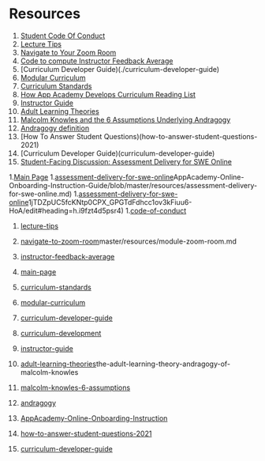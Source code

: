 # Resources

1. [Student Code Of Conduct](./code-of-conduct.md)
1. [Lecture Tips](lecture-tips.mdlecture-tips)
1. [Navigate to Your Zoom Room](./module-zoom-room.md)
1. [Code to compute Instructor Feedback Average](instructor-feedback-average.jsinstructor-feedback-average)
1. [Curriculum Developer Guide)(./curriculum-developer-guide)
1. [Modular Curriculum](modular-curriculum)
1. [Curriculum Standards](curriculum-standards)
1. [How App Academy Develops Curriculum Reading List](curriculum-development)
1. [Instructor Guide](instructor-guide)
1. [Adult Learning Theories](adult-learning-theories)
1. [Malcolm Knowles and the 6 Assumptions Underlying Andragogy](malcolm-knowles-6-assumptions)
1. [Andragogy definition](andragogy)
1. [How To Answer Student Questions)(how-to-answer-student-questions-2021)
1. [Curriculum Developer Guide)(curriculum-developer-guide)
1. [Student-Facing Discussion: Assessment Delivery for SWE
    Online](assessment-delivery-for-swe-online)

1.[Main Page](main-page)
1.[assessment-delivery-for-swe-online](https://github.com/jdrichardsappacad/)AppAcademy-Online-Onboarding-Instruction-Guide/blob/master/resources/assessment-delivery-for-swe-online.md)
1.[assessment-delivery-for-swe-online](https://docs.google.com/document/d/)1jTDZpUC5fcKNtp0CPX_GPGTdFdhcc1ov3kFiuu6-HoA/edit#heading=h.i9fzt4d5psr4)
1.[code-of-conduct](https://github.com/jdrichardsappacad/AppAcademy-Online-Onboarding-Instruction-Guide/blob/master/resources/code-of-conduct.md)
1. [lecture-tips](https://github.com/jdrichardsappacad/AppAcademy-Online-Onboarding-Instruction-Guide/blob/master/resources/lecture-tips.md)
1. [navigate-to-zoom-room](https://github.com/jdrichardsappacad/AppAcademy-Online-Onboarding-Instruction-Guide/blob/)master/resources/module-zoom-room.md
1. [instructor-feedback-average](./instructor-feedback-average.js)
1. [main-page](https://github.com/jdrichardsappacad/AppAcademy-Online-Onboarding-Instruction-Guide)
1. [curriculum-standards](https://github.com/appacademy/curriculum-developer-guide/tree/master/curriculum-standards)
1. [modular-curriculum](https://github.com/appacademy/Modular-Curriculum/tree/staging/content)
1. [curriculum-developer-guide](https://github.com/appacademy/curriculum-developer-guide/wiki)
1. [curriculum-development](https://github.com/appacademy/curriculum-developer-guide)
1. [instructor-guide](https://docs.google.com/document/d/155tlfvARPjUxMY5ay9GZcr0soJ6R1RSdORh6tMIQbdQ/edit)
1. [adult-learning-theories](https://elearningindustry.com/)the-adult-learning-theory-andragogy-of-malcolm-knowles
1. [malcolm-knowles-6-assumptions](https://hrdevelopmentinfo.com/malcolm-knowles-and-the-six-assumptions-underlying-andragogy/)
1. [andragogy](https://en.wikipedia.org/wiki/Andragogy)

1. [AppAcademy-Online-Onboarding-Instruction](https://github.com/jdrichardsappacad/AppAcademy-Online-Onboarding-Instruction-Guide/blob/master/resources/)
1. [how-to-answer-student-questions-2021](https://github.com/jdrichardsappacad/AppAcademy-Online-Onboarding-Instruction-Guide/blob/master/resources/how-to-answer-student-questions-2021.md)
1. [curriculum-developer-guide](https://github.com/appacademy/curriculum-developer-guide)

